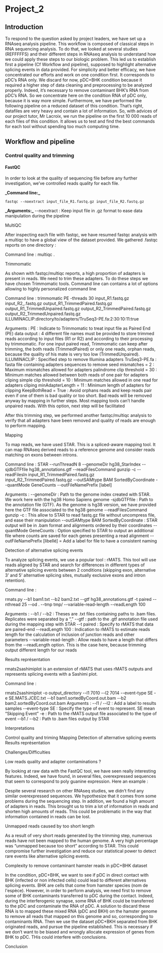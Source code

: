 # Project_2

## Introduction

To respond to the question asked by project leaders, we have set up a RNAseq analysis pipeline. This workflow is composed of classical steps in RNA sequencing analysis. To do that, we looked at several studies (REFFFFFS) and their different steps in RNAseq analysis to understand how we could apply these steps to our biologic problem. This led us to establish first a pipeline (Cf Workflow and pipeline), supposed to highlight alternative splicing events in data provided. For simplicity and better efficacy, we have concentrated our efforts and work on one condition first. It corresponds to pDC’s RNA only. We discard for now, pDC+BHK condition because it required a higher step of data cleaning and preprocessing to be analyzed properly. Indeed, it’s necessary to remove contaminant BHK’s RNA from pDC’s RNA. So we concentrate here on the condition RNA of pDC only, because it is way more simple. Furthermore, we have performed the following pipeline on a reduced dataset of this condition. That’s right, datafiles are very heavy and contain a lot of information. So, with advices of our project tutor, Mr Lacroix, we run the pipeline on the first 10 000 reads of each files of this condition. It allows us to test and find the best commands for each tool without spending too much computing time.

## Workflow and pipeline

### Control quality and trimming

#### FastQC

In order to look at the quality of sequencing file before any further investigation, we’ve controlled reads quality for each file.

**\_Command line:\_**

```
fastqc --noextract input_file_R1.fastq.gz input_file_R2.fastq.gz

```

**\_Arguments:\_**
--noextract : Keep input file in .gz format to ease data manipulation during the pipeline


MultiQC

After inspecting each file with fastqc, we have resumed fastqc analysis with a multiqc to have a global view of the dataset provided. We gathered .fastqc reports on one directory : 

Command line :
multiqc .


Trimmomatic

As shown with fastqc/multiqc reports, a high proportion of adapters is present in reads. We need to trim these adapters. To do these steps we have chosen Trimmomatic tools. Command line can contains a lot of options allowing to highly personalized command line  

Command line :
trimmomatic PE -threads 30 input_R1.fastq.gz input_R2_.fastq.gz output_R1_TrimmedPaired.fastq.gz output_R1_TrimmedUnpaired.fastq.gz output_R2_TrimmedPaired.fastq.gz output_R2_TrimmedUnpaired.fastq.gz ILLUMINACLIP:directory/to/adapters/TruSeq3-PE.fa:2:30:10:11:true

Arguments : 
PE : Indicate to Trimmomatic to treat input file as Paired End (PE) data
output : 4 different file names must be provided to store trimmed reads according to input files (R1 or R2) and according to their processing by trimmomatic. For one input paired read, Trimmomatic can keep after trimming, the both reads (TrimmedPaired) or only one reads, orphan reads, because the quality of his mate is very too low (TrimmedUnpaired).
ILLUMINACLIP : Specified step to remove Illumina adapters
TruSeq3-PE.fa : fasta file containing adapters sequences to remove
seed mismatches = 2 : Maximum mismatches allowed for adapters 
palindrome clip threshold = 30 : Minimum matches allowed between both reads of one pair for adapters cliping
simple clip threshold = 10 : Minimum matches allowed in one read for adapters cliping
minAdapterLength = 11 : Minimum length of adapters for clipping
KeepBothRead = True : Avoid orphans reads and keep reads pair even if one of them is bad quality or too short. Bad reads will be removed anyway by mapping in further steps. Most mapping tools can’t handle unpaired reads. With this option, next step will be facilitated

After this trimming step, we performed another fastqc/multiqc analysis to verify that all adapters have been removed and quality of reads are enough to perform mapping.

Mapping

To map reads, we have used STAR. This is a spliced-aware mapping tool. It can map RNAseq derived reads to a reference genome and consider reads matching on exons between introns. 

Command line :
STAR --runThreadN 8 --genomeDir hg38_StarIndex --sjdbGTFfile hg38_annotations.gtf --readFilesCommand gunzip -c --readFilesIn input_R1_TrimmedPaired.fastq.gz input_R2_TrimmedPaired.fastq.gz --outSAMtype BAM SortedByCoordinate --quantMode GeneCounts --outFileNamePrefix [label]

Arguments : 
--genomeDir : Path to the genome index created with STAR. We work here with the hg38 Homo Sapiens genome
-sjdbGTFfile : Path to the annotation file (GTF). As the genome is hg38 version, we have provided here the GTF file associated to the hg38 genome
--readFilesCommand gunzip -c : This allow to STAR to read fastq.gz file without uncompress file, and ease their manipulation
--outSAMtype BAM SortedByCoordinate : STAR output will be in .bam format and alignments ordered by their coordinates
--quantMode GeneCounts : Option specified to STAR to output an additional file where counts are saved for each genes presenting a read alignment
--outFileNamePrefix [libellé] = Add a label for file to have a consistent naming

Detection of alternative splicing events

To analyze splicing events, we use a popular tool : rMATS. This tool will use reads aligned by STAR and search for differences in different types of alternative splicing events between 2 conditions (skipping exon, alternative 3’ and 5’ alternative splicing sites, mutually exclusive exons and intron retention).

Command line :

 rmats.py --b1 bam1.txt --b2 bam2.txt --gtf hg38_annotations.gtf -t paired --nthread 25 --od . --tmp tmp/ --variable-read-length --readLength 100

Arguments : 
--b1 / --b2 : Theses are .txt files containing paths to .bam files. Replicates were separated by a “,”
--gtf : path to the .gtf annotation file used during the mapping step with STAR
--t paired : Specify to rMATS that data are paired-end
--readLength 100 : Indication to rMATS to estimate reads length for the calculation of inclusion of junction reads and other parameters
--variable-read-length : Allow reads to have a length that differs from the --readLength option. This is the case here, because trimming output different length for our reads

Results représentation

rmats2sashimiplot is an extension of rMATS that uses rMATS outputs and represents splicing events with a Sashimi plot. 

Command line :

rmats2sashimiplot -o output_directory --l1 7010 --l2 7014 --event-type SE -e SE.MATS.JCEC.txt --b1 bam1.sortedByCoord.out.bam --b2 bam2.sortedByCoord.out.bam
Arguments : 
--l1 / --l2 : Add a label to results samples
--event-type SE : Specify the type of event to represent. SE mean “Skipping Event”
-e : Path to the rMATS output file associated to the type of event
--b1 / --b2 : Path to .bam files output by STAR



Interpretations

Control quality and triming
Mapping
Detection of alternative splicing events
Results représentation


Challenges/Difficulties

Low reads quality and adapter contaminations ?

By looking at raw data with the FastQC tool, we have seen really interesting features. Indeed, we have found, in several files, overexpressed sequences that seem to correspond to poly guanine expression. Here an example : 

Despite several research on other RNAseq studies, we didn’t find any similar overexpressed sequences. We hypothesize that it comes from some problems during the sequencing step. In addition, we found a high amount of adapters in reads. This brought us to trim a lot of information in reads and shorten high amounts of reads. This could be problematic in the way that information contained in reads can be lost.

Unmapped reads caused by too short length 

As a result of very short reads generated by the trimming step, numerous reads have not been mapped to the human genome. A very high percentage was “unmapped because too short” according to STAR. This could compromise further investigation and reduce our statistical power to detect rare events like alternative splicing events. 

Complexity to remove contaminant hamster reads in pDC+BHK dataset

In the condition, pDC+BHK, we want to see if pDC in direct contact with BHK (infected or non infected cells) could lead to different alternatives splicing events. BHK are cells that come from hamster species (nom de l'espèce). However, in order to perform analysis, we need first to remove some of BHK contaminants transferred to pDC during the contact. Indeed, during the interferogenic synapse, some RNA of BHK could be transferred to the pDC and contaminate the RNA of pDC. A solution to discard these RNA is to mapped these mixed RNA (pDC and BKH) on the hamster genome to remove all reads that mapped on this genome and so, corresponding to contaminants RNA. Then we use the dataset pDC+BKH separated from BHK originated reads, and pursue the pipeline established. This is necessary if we don’t want to be biased and wrongly allocate expression of genes from BHK to pDC. THis could interfere with conclusions. 

Conclusion


